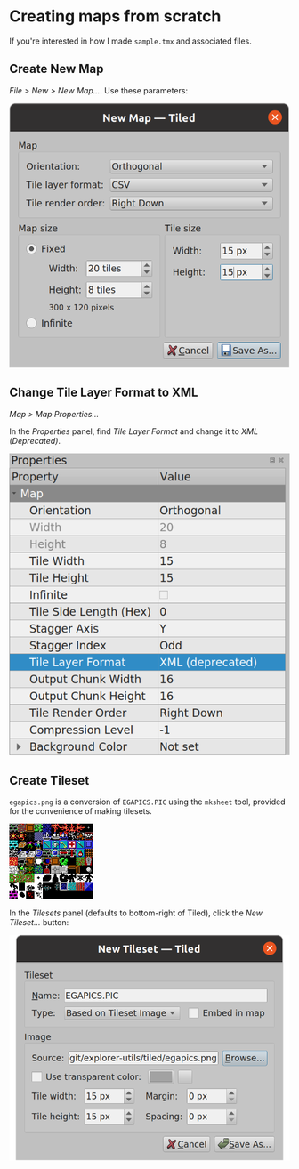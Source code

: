 # Creating maps from scratch

If you're interested in how I made `sample.tmx` and associated files.

## Create New Map

*File > New > New Map...*. Use these parameters:

![New map dialog](new_map.png)

## Change Tile Layer Format to XML

*Map > Map Properties...*

In the *Properties* panel, find *Tile Layer Format* and change it to *XML (Deprecated)*.

![Map properties panel](xml_format.png)

## Create Tileset

`egapics.png` is a conversion of `EGAPICS.PIC` using the `mksheet` tool, provided for the convenience of making tilesets.

![EGA tileset graphics](../egapics.png)

In the *Tilesets* panel (defaults to bottom-right of Tiled), click the *New Tileset...* button:

![New tileset dialog](new_tileset.png)
